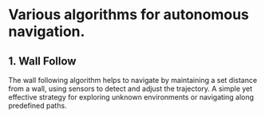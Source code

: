# Various algorithms for autonomous navigation.

## 1. Wall Follow

The wall following algorithm helps to navigate by maintaining a set distance from a wall, using sensors to detect and adjust the trajectory. A simple yet effective strategy for exploring unknown environments or navigating along predefined paths.
